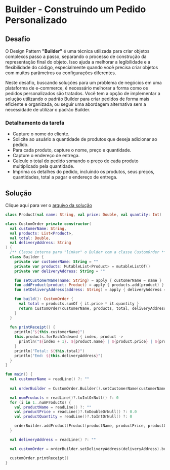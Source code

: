 # Builder - Construindo um Pedido Personalizado

## Desafio

O Design Pattern **"Builder"** é uma técnica utilizada para criar objetos complexos passo a passo, separando o processo de construção da representação final do objeto. Isso ajuda a melhorar a legibilidade e a flexibilidade do código, especialmente quando você precisa criar objetos com muitos parâmetros ou configurações diferentes.

Neste desafio, buscando soluções para um problema de negócios em uma plataforma de e-commerce, é necessário melhorar a forma como os pedidos personalizados são tratados. Você tem a opção de implementar a solução utilizando o padrão Builder para criar pedidos de forma mais eficiente e organizada, ou seguir uma abordagem alternativa sem a necessidade de utilizar o padrão Builder.

### Detalhamento da tarefa

- Capture o nome do cliente.
- Solicite ao usuário a quantidade de produtos que deseja adicionar ao pedido.
- Para cada produto, capture o nome, preço e quantidade.
- Capture o endereço de entrega.
- Calcule o total do pedido somando o preço de cada produto multiplicado pela quantidade.
- Imprima os detalhes do pedido, incluindo os produtos, seus preços, quantidades, total a pagar e endereço de entrega.

## Solução

Clique aqui para ver o [arquivo da solução](./solucoes/builder.kt)

```kotlin
class Product(val name: String, val price: Double, val quantity: Int)

class CustomOrder private constructor(
  val customerName: String,
  val products: List<Product>,
  val total: Double,
  val deliveryAddress: String
) {
  /** Classe interna para "linkar" o Bulder com a classe CustomOrder **/
  class Builder {
    private var customerName: String = ""
    private var products: MutableList<Product> = mutableListOf()
    private var deliveryAddress: String = ""

    fun setCustomerName(name: String) = apply { customerName = name }
    fun addProduct(product: Product) = apply { products.add(product) }
    fun setDeliveryAddress(address: String) = apply { deliveryAddress = address }

    fun build(): CustomOrder {
      val total = products.sumOf { it.price * it.quantity }
      return CustomOrder(customerName, products, total, deliveryAddress)
    }
  }
  
  fun printReceipt() {
    println("${this.customerName}")
    this.products.forEachIndexed { index, product ->
      println("${index + 1}. ${product.name} | ${product.price} | ${product.quantity}")
    }
    println("Total: ${this.total}")
    println("End: ${this.deliveryAddress}")
  }
}

fun main() {
  val customerName = readLine() ?: ""
    
  val orderBuilder = CustomOrder.Builder().setCustomerName(customerName)

  val numProducts = readLine()?.toIntOrNull() ?: 0
  for (i in 1..numProducts) {
    val productName = readLine() ?: ""
    val productPrice = readLine()?.toDoubleOrNull() ?: 0.0
    val productQuantity = readLine()?.toIntOrNull() ?: 0

    orderBuilder.addProduct(Product(productName, productPrice, productQuantity))
  }

  val deliveryAddress = readLine() ?: ""

  val customOrder = orderBuilder.setDeliveryAddress(deliveryAddress).build()

  customOrder.printReceipt()
}
```
